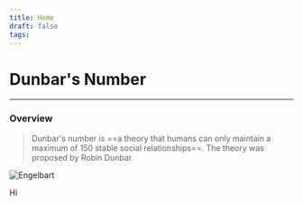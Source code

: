 ```yaml
---
title: Home
draft: false
tags: 
---
```

# Dunbar's Number
---

### Overview
> Dunbar's number is ==a theory that humans can only maintain a maximum of 150 stable social relationships==. The theory was proposed by Robin Dunbar.

![Engelbart](https://upload.wikimedia.org/wikipedia/commons/a/a8/DunbarsNumber.png)


Hi
